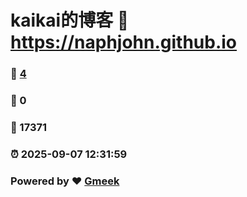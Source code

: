 # kaikai的博客 :link: https://naphjohn.github.io 
### :page_facing_up: [4](https://naphjohn.github.io/tag.html) 
### :speech_balloon: 0 
### :hibiscus: 17371 
### :alarm_clock: 2025-09-07 12:31:59 
### Powered by :heart: [Gmeek](https://github.com/Meekdai/Gmeek)
